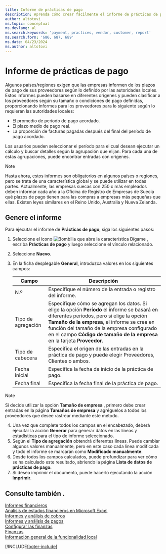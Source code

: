 ```yaml
---
title: Informe de prácticas de pago
description: Aprenda cómo crear fácilmente el informe de prácticas de pago para proveedores y clientes.
author: altotovi
ms.topic: conceptual
ms.devlang: al
ms.search.keywords: 'payment, practices, vendor, customer, report'
ms.search.form: '686, 687, 689'
ms.date: 04/23/2024
ms.author: altotovi
--- 
```


# Informe de prácticas de pago  

Algunos países/regiones exigen que las empresas informen de los plazos de pago de sus proveedores según lo definido por las autoridades locales. Estos informes pueden basarse en diferentes orígenes y pueden clasificar a los proveedores según su tamaño o condiciones de pago definidas, proporcionando informes para los proveedores para lo siguiente según lo requieran las autoridades locales:  

- El promedio de periodo de pago acordado.  
- El plazo medio de pago real.   
- La proporción de facturas pagadas después del final del período de pago acordado. 

Los usuarios pueden seleccionar el período para el cual desean ejecutar un cálculo y buscar detalles según la agrupación que elijan. Para cada una de estas agrupaciones, puede encontrar entradas con orígenes. 

> [!NOTE]
> Hasta ahora, estos informes son obligatorios en algunos países o regiones, pero se trata de una característica global y se puede utilizar en todas partes. Actualmente, las empresas suecas con 250 o más empleados deben informar cada año a la Oficina de Registro de Empresas de Suecia qué plazos de pago tienen para las compras a empresas más pequeñas que ellas. Existen leyes similares en el Reino Unido, Australia y Nueva Zelanda.  

## Genere el informe 

Para ejecutar el informe de **Prácticas de pago**, siga los siguientes pasos:

1. Seleccione el icono ![Bombilla que abre la característica Dígame](media/ui-search/search_small.png "Dígame qué desea hacer") , escriba **Prácticas de pago** y luego seleccione el vínculo relacionado. 
2. Seleccione **Nuevo**.
3. En la ficha desplegable **General**, introduzca valores en los siguientes campos:

   | Campo | Descripción |
   |---------|-----------------------------------|
   | N.º | Especifique el número de la entrada o registro del informe. |
   | Tipo de agregación | Especifique cómo se agregan los datos. Si elige la opción **Período** el informe se basará en diferentes períodos, pero si elige la opción **Tamaño de la empresa**, el informe se crea en función del tamaño de la empresa configurado en el campo **Código de tamaño de la empresa** en la tarjeta **Proveedor**. |
   | Tipo de cabecera | Especifica el origen de las entradas en la práctica de pago y puede elegir Proveedores, Clientes o ambos. |
   | Fecha inicial | Especifica la fecha de inicio de la práctica de pago. |
   | Fecha final | Especifica la fecha final de la práctica de pago. |

> [!NOTE]
> Si decide utilizar la opción **Tamaño de empresa** , primero debe crear entradas en la página **Tamaños de empresa** y agréguelos a todos los proveedores que desee rastrear mediante este método.

4. Una vez que complete todos los campos en el encabezado, deberá ejecutar la acción **Generar** para generar datos en las líneas y estadísticas para el tipo de informe seleccionado.
5. Según el **Tipo de agregación** obtendrá diferentes líneas. Puede cambiar algunos valores manualmente, pero en este caso cada línea modificada y todo el informe se marcarán como **Modificado manualmente**.
6. Desde todos los campos calculados, puede profundizar para ver cómo se ha calculado este resultado, abriendo la página **Lista de datos de prácticas de pago**.
7. Si desea imprimir el documento, puede hacerlo ejecutando la acción **Imprimir**.

## Consulte también .

[Informes financieros](finance-reports.md)  
[Análisis de estados financieros en Microsoft Excel](finance-analyze-excel.md)  
[Informes y análisis de cobros](receivables-reports.md)  
[Informes y análisis de pagos](payables-reports.md)  
[Configurar las finanzas](finance-setup-finance.md)  
[Finanzas](finance.md)  
[Información general de la funcionalidad local](about-localization.md)  

[!INCLUDE[footer-include](includes/footer-banner.md)]
